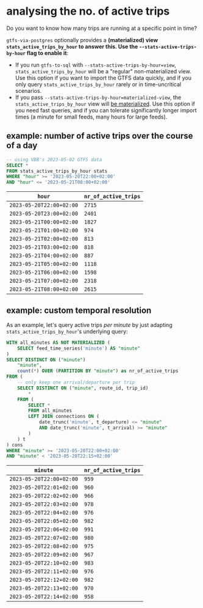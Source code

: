 # analysing the no. of active trips

Do you want to know how many trips are running at a specific point in time?

`gtfs-via-postgres` optionally provides a **(materialized) view `stats_active_trips_by_hour` to answer this. Use the `--stats-active-trips-by-hour` flag to enable it**:

- If you run `gtfs-to-sql` with `--stats-active-trips-by-hour=view`, `stats_active_trips_by_hour` will be a "regular" non-materialized view. Use this option if you want to import the GTFS data quickly, and if you only query `stats_active_trips_by_hour` rarely or in time-uncritical scenarios.
- If you pass `--stats-active-trips-by-hour=materialized-view`, the `stats_active_trips_by_hour` view will [be materialized](https://www.postgresql.org/docs/14/rules-materializedviews.html). Use this option if you need fast queries, and if you can tolerate significantly longer import times (a minute for small feeds, many hours for large feeds).

## example: number of active trips over the course of a day

```sql
-- using VBB's 2023-05-02 GTFS data
SELECT *
FROM stats_active_trips_by_hour stats
WHERE "hour" >= '2023-05-20T22:00+02:00'
AND "hour" <= '2023-05-21T08:00+02:00'
```

`hour` | `nr_of_active_trips`
-|-
`2023-05-20T22:00+02:00` | `2715`
`2023-05-20T23:00+02:00` | `2401`
`2023-05-21T00:00+02:00` | `1827`
`2023-05-21T01:00+02:00` | `974`
`2023-05-21T02:00+02:00` | `813`
`2023-05-21T03:00+02:00` | `818`
`2023-05-21T04:00+02:00` | `887`
`2023-05-21T05:00+02:00` | `1118`
`2023-05-21T06:00+02:00` | `1598`
`2023-05-21T07:00+02:00` | `2318`
`2023-05-21T08:00+02:00` | `2615`

## example: custom temporal resolution

As an example, let's query active trips *per minute* by just adapting `stats_active_trips_by_hour`'s underlying query:

```sql
WITH all_minutes AS NOT MATERIALIZED (
	SELECT feed_time_series('minute') AS "minute"
)
SELECT DISTINCT ON ("minute")
	"minute",
	count(*) OVER (PARTITION BY "minute") as nr_of_active_trips
FROM (
	-- only keep one arrival/departure per trip
	SELECT DISTINCT ON ("minute", route_id, trip_id)
		*
	FROM (
		SELECT *
		FROM all_minutes
		LEFT JOIN connections ON (
			date_trunc('minute', t_departure) <= "minute"
			AND date_trunc('minute', t_arrival) >= "minute"	
		)
	) t
) cons
WHERE "minute" >= '2023-05-20T22:00+02:00'
AND "minute" < '2023-05-20T22:15+02:00'
```

`minute` | `nr_of_active_trips`
-|-
`2023-05-20T22:00+02:00` | `959`
`2023-05-20T22:01+02:00` | `960`
`2023-05-20T22:02+02:00` | `966`
`2023-05-20T22:03+02:00` | `978`
`2023-05-20T22:04+02:00` | `976`
`2023-05-20T22:05+02:00` | `982`
`2023-05-20T22:06+02:00` | `991`
`2023-05-20T22:07+02:00` | `980`
`2023-05-20T22:08+02:00` | `975`
`2023-05-20T22:09+02:00` | `967`
`2023-05-20T22:10+02:00` | `983`
`2023-05-20T22:11+02:00` | `976`
`2023-05-20T22:12+02:00` | `982`
`2023-05-20T22:13+02:00` | `970`
`2023-05-20T22:14+02:00` | `958`
